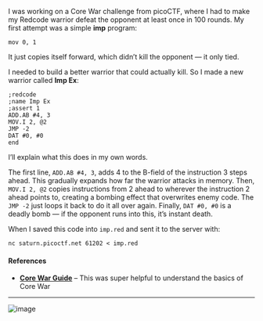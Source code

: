 

I was working on a Core War challenge from picoCTF, where I had to make my Redcode warrior defeat the opponent at least once in 100 rounds. My first attempt was a simple **imp** program:

```
mov 0, 1
```

It just copies itself forward, which didn’t kill the opponent — it only tied.

I needed to build a better warrior that could actually kill. So I made a new warrior called **Imp Ex**:

```redcode
;redcode
;name Imp Ex
;assert 1
ADD.AB #4, 3
MOV.I 2, @2
JMP -2
DAT #0, #0
end
```

I’ll explain what this does in my own words.

The first line, `ADD.AB #4, 3`, adds 4 to the B-field of the instruction 3 steps ahead. This gradually expands how far the warrior attacks in memory. Then, `MOV.I 2, @2` copies instructions from 2 ahead to wherever the instruction 2 ahead points to, creating a bombing effect that overwrites enemy code. The `JMP -2` just loops it back to do it all over again. Finally, `DAT #0, #0` is a deadly bomb — if the opponent runs into this, it’s instant death.

When I saved this code into `imp.red` and sent it to the server with:

```
nc saturn.picoctf.net 61202 < imp.red
```


#### References

* **[Core War Guide](https://vyznev.net/corewar/guide.html#introduction)** – This was super helpful to understand the basics of Core War 

---
![image](https://github.com/user-attachments/assets/b4cc1d7f-511e-47e0-9431-ce0187a618f9)


